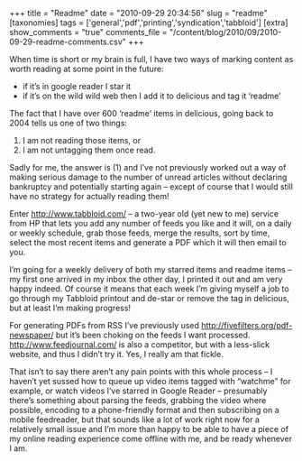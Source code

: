 +++
title = "Readme"
date = "2010-09-29 20:34:56"
slug = "readme"
[taxonomies]
tags = ['general','pdf','printing','syndication','tabbloid']
[extra]
show_comments = "true"
comments_file = "/content/blog/2010/09/2010-09-29-readme-comments.csv"
+++

When time is short or my brain is full, I have two ways of marking content as worth reading at some point in the future:

- if it’s in google reader I star it
- if it’s on the wild wild web then I add it to delicious and tag it ‘readme’

The fact that I have over 600 ‘readme’ items in delicious, going back to 2004 tells us one of two things:

1. I am not reading those items, or
2. I am not untagging them once read.

Sadly for me, the answer is (1) and I’ve not previously worked out a way of making serious damage to the number of unread articles without declaring bankruptcy and potentially starting again – except of course that I would still have no strategy for actually reading them!

Enter <http://www.tabbloid.com/> – a two-year old (yet new to me) service from HP that lets you add any number of feeds you like and it will, on a daily or weekly schedule, grab those feeds, merge the results, sort by time, select the most recent items and generate a PDF which it will then email to you.

I’m going for a weekly delivery of both my starred items and readme items – my first one arrived in my inbox the other day, I printed it out and am very happy indeed. Of course it means that each week I’m giving myself a job to go through my Tabbloid printout and de-star or remove the tag in delicious, but at least I’m making progress!

For generating PDFs from RSS I’ve previously used <http://fivefilters.org/pdf-newspaper/> but it’s been choking on the feeds I want processed. <http://www.feedjournal.com/> is also a competitor, but with a less-slick website, and thus I didn’t try it. Yes, I really am that fickle.

That isn’t to say there aren’t any pain points with this whole process – I haven’t yet sussed how to queue up video items tagged with “watchme” for example, or watch videos I’ve starred in Google Reader – presumably there’s something about parsing the feeds, grabbing the video where possible, encoding to a phone-friendly format and then subscribing on a mobile feedreader, but that sounds like a lot of work right now for a relatively small issue and I’m more than happy to be able to have a piece of my online reading experience come offline with me, and be ready whenever I am.
